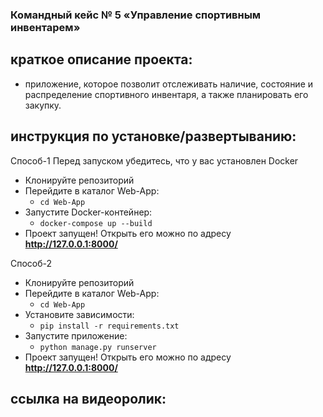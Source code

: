 ### Командный кейс № 5 «Управление спортивным инвентарем» 

## краткое описание проекта: 

  - приложение, которое позволит отслеживать наличие, состояние и распределение спортивного инвентаря, а также планировать его закупку.
    
## инструкция по **установке/развертыванию**: 
Способ-1
  Перед запуском убедитесь, что у вас установлен Docker
  - Клонируйте репозиторий
  - Перейдите в каталог Web-App:
    - ```cd Web-App```
  - Запустите Docker-контейнер:
    - ```docker-compose up --build```
  - Проект запущен! Открыть его можно по адресу **http://127.0.0.1:8000/**

Способ-2
  - Клонируйте репозиторий
  - Перейдите в каталог Web-App:
    - ```cd Web-App```
  - Установите зависимости:
    - ```pip install -r requirements.txt```
  - Запустите приложение:
    - ```python manage.py runserver```
  - Проект запущен! Открыть его можно по адресу **http://127.0.0.1:8000/**

  
  
## ссылка на видеоролик: 
  

